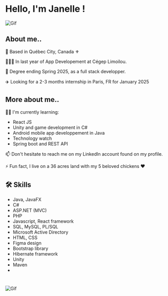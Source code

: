 
# Hello, I'm Janelle !
![Gif](https://static.wixstatic.com/media/265122_a8918477723c469abd0132476fb268ee~mv2.gif)



## About me..

  
📍  Based in Québec City, Canada ⚜

👩🏻‍💻 In last year of App Developement at Cégep Limoilou.

📅 Degree ending Spring 2025, as a full stack developper. 

✈️ Looking for a 2-3 months internship in Paris, FR for January 2025


## More about me..
👩‍💻 I'm currently learning:
  - React JS
  - Unity and game development in C#
  - Android mobile app developpement in Java
  - Technology watch
  - Spring boot and REST API


📫 Don't hesitate to reach me on my LinkedIn account found on my profile.

⚡️ Fun fact, I live on a 36 acres land with my 5 beloved chickens ❤️ 




## 🛠 Skills
 - Java, JavaFX
 - C#
 - ASP.NET (MVC)
 - PHP
 - Javascript, React framework
 - SQL, MySQL, PL/SQL
 - Microsoft Active Directory
 - HTML, CSS
 - Figma design
 - Bootstrap library
 - Hibernate framework
 - Unity
 - Maven
 - 

 
 #

![Gif](https://cdn.weasyl.com/static/media/2c/a5/b0/2ca5b04a88f99b48345e9234aa279187d7e37609ec9b90792ecb4d0c3d07f8db.gif)

